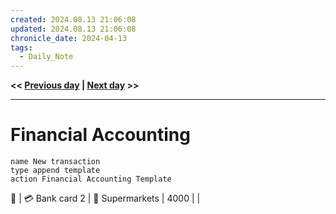 ```yaml
---
created: 2024.08.13 21:06:08
updated: 2024.08.13 21:06:08
chronicle_date: 2024-04-13
tags:
  - Daily_Note
---
```

**<< [Previous day](2024.08.12) | [Next day](2024.08.14) >>**
___

# Financial Accounting
```button
name New transaction
type append template
action Financial Accounting Template
```
💱 | 💳 Bank card 2 | 🛒 Supermarkets | 4000 |  | 
